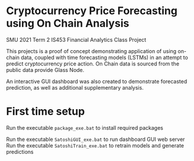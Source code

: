 # Cryptocurrency Price Forecasting using On Chain Analysis

SMU 2021 Term 2 IS453 Financial Analytics Class Project

This projects is a proof of concept demonstrating application of using on-chain data, coupled with time forecasting models (LSTMs) in an attempt to predict cryptocurrency price action. On Chain data is sourced from the public data provide Glass Node.

An interactive GUI dashboard was also created to demonstrate forecasted prediction, as well as additional supplementary analysis.

# First time setup
Run the executable `package_exe.bat` to install required packages

Run the executable `SatoshiGUI_exe.bat` to run dashboard GUI web server
Run the executable `SatoshiTrain_exe.bat` to retrain models and generate predictions

